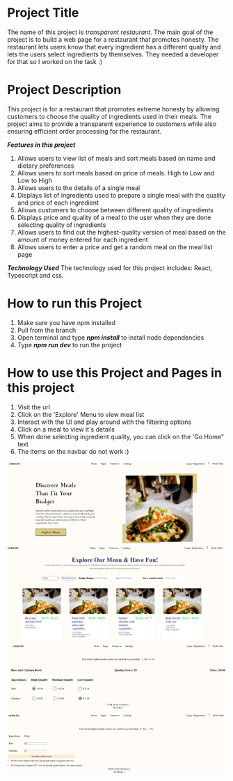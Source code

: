 # Project Title
The name of this project is *transparent restaurant*. The main goal of the project is to build a web page for a restaurant that promotes honesty. The restaurant lets users know that every ingredient has a different quality and lets the users select ingredients by themselves. They needed a developer for that so I worked on the task :)

# Project Description
This project is for a restaurant that promotes extreme honesty by allowing customers to choose the quality of ingredients used in their meals. The project aims to provide a transparent experience to customers while also ensuring efficient order processing for the restaurant.

***Features in this project***
1. Allows users to view list of meals and sort meals based on name and dietary preferences 
2. Allows users to sort meals based on price of meals. High to Low and Low to High
3. Allows users to the details of a single meal
4. Displays list of ingredients used to prepare a single meal with the quality and price of each ingredient 
5. Allows customers to choose between different quality of ingredients 
6. Displays price and quality of a meal to the user when they are done selecting quality of ingredients
7. Allows users to find out the highest-quality version of meal based on the amount of money entered for each ingredient 
8. Allows users to enter a price and get a random meal on the meal list page

***Technology Used***
The technology used for this project includes: React, Typescript and css.

# How to run this Project 
1. Make sure you have npm installed 
2. Pull from the branch
3. Open terminal and type ***npm install*** to install node dependencies 
4. Type ***npm run dev*** to run the project 

# How to use this Project and Pages in this project 
1. Visit the url
2. Click on the 'Explore' Menu to view meal list 
3. Interact with the UI and play around with the filtering options 
4. Click on a meal to view it's details 
5. When done selecting ingredient quality, you can click on the 'Go Home" text
7. The items on the navbar do not work :)

![Landing Page](src/assets/landingpage.PNG)
![Menu Page](src/assets/menu.PNG)
![Quality and Price Calculation](src/assets/quality.PNG)
![Highest Possible Quality For a Meal based on a budget](src/assets/highest-quality.PNG)